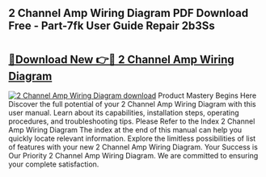 ## 2 Channel Amp Wiring Diagram PDF Download Free - Part-7fk User Guide Repair 2b3Ss

# <h2><a href="http://dfng7s.blite.top/?on=2+Channel+Amp+Wiring+Diagram">🔗Download New 👉🔴 2 Channel Amp Wiring Diagram</a></h2>

[![2 Channel Amp Wiring Diagram download](https://i.imgur.com/lujVjoI.png)](http://dfng7s.blite.top/?on=2+Channel+Amp+Wiring+Diagram)
Product Mastery Begins Here Discover the full potential of your 2 Channel Amp Wiring Diagram with this user manual. Learn about its capabilities, installation steps, operating procedures, and troubleshooting tips. Please Refer to the Index 2 Channel Amp Wiring Diagram The index at the end of this manual can help you quickly locate relevant information. Explore the limitless possibilities of list of features with your new 2 Channel Amp Wiring Diagram. Your Success is Our Priority 2 Channel Amp Wiring Diagram. We are committed to ensuring your complete satisfaction.
